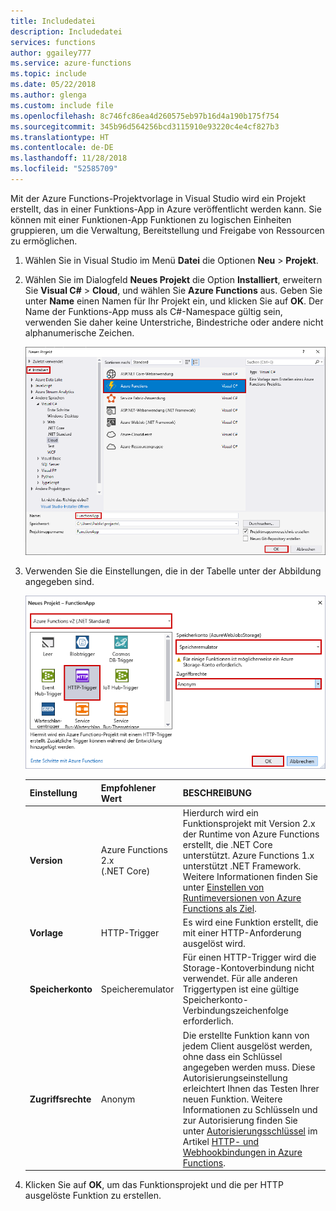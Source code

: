 ```yaml
---
title: Includedatei
description: Includedatei
services: functions
author: ggailey777
ms.service: azure-functions
ms.topic: include
ms.date: 05/22/2018
ms.author: glenga
ms.custom: include file
ms.openlocfilehash: 8c746fc86ea4d260575eb97b16d4a190b175f754
ms.sourcegitcommit: 345b96d564256bcd3115910e93220c4e4cf827b3
ms.translationtype: HT
ms.contentlocale: de-DE
ms.lasthandoff: 11/28/2018
ms.locfileid: "52585709"
---
```

Mit der Azure Functions-Projektvorlage in Visual Studio wird ein Projekt erstellt, das in einer Funktions-App in Azure veröffentlicht werden kann. Sie können mit einer Funktionen-App Funktionen zu logischen Einheiten gruppieren, um die Verwaltung, Bereitstellung und Freigabe von Ressourcen zu ermöglichen.

1. Wählen Sie in Visual Studio im Menü **Datei** die Optionen **Neu** > **Projekt**.

2. Wählen Sie im Dialogfeld **Neues Projekt** die Option **Installiert**, erweitern Sie **Visual C#** > **Cloud**, und wählen Sie **Azure Functions** aus. Geben Sie unter **Name** einen Namen für Ihr Projekt ein, und klicken Sie auf **OK**. Der Name der Funktions-App muss als C#-Namespace gültig sein, verwenden Sie daher keine Unterstriche, Bindestriche oder andere nicht alphanumerische Zeichen.

    ![Dialogfeld „Neues Projekt“ zum Erstellen einer Funktion in Visual Studio](./media/functions-vstools-create/functions-vs-new-project.png)

3. Verwenden Sie die Einstellungen, die in der Tabelle unter der Abbildung angegeben sind.

    ![Dialogfeld „Neue Funktion“ in Visual Studio](./media/functions-vstools-create/functions-vs-new-function.png) 

    | Einstellung      | Empfohlener Wert  | BESCHREIBUNG                      |
    | ------------ |  ------- |----------------------------------------- |
    | **Version** | Azure Functions 2.x <br />(.NET Core) | Hierdurch wird ein Funktionsprojekt mit Version 2.x der Runtime von Azure Functions erstellt, die .NET Core unterstützt. Azure Functions 1.x unterstützt .NET Framework. Weitere Informationen finden Sie unter [Einstellen von Runtimeversionen von Azure Functions als Ziel](../articles/azure-functions/functions-versions.md).   |
    | **Vorlage** | HTTP-Trigger | Es wird eine Funktion erstellt, die mit einer HTTP-Anforderung ausgelöst wird. |
    | **Speicherkonto**  | Speicheremulator | Für einen HTTP-Trigger wird die Storage-Kontoverbindung nicht verwendet. Für alle anderen Triggertypen ist eine gültige Speicherkonto-Verbindungszeichenfolge erforderlich. |
    | **Zugriffsrechte** | Anonym | Die erstellte Funktion kann von jedem Client ausgelöst werden, ohne dass ein Schlüssel angegeben werden muss. Diese Autorisierungseinstellung erleichtert Ihnen das Testen Ihrer neuen Funktion. Weitere Informationen zu Schlüsseln und zur Autorisierung finden Sie unter [Autorisierungsschlüssel](../articles/azure-functions/functions-bindings-http-webhook.md#authorization-keys) im Artikel [HTTP- und Webhookbindungen in Azure Functions](../articles/azure-functions/functions-bindings-http-webhook.md). |
4. Klicken Sie auf **OK**, um das Funktionsprojekt und die per HTTP ausgelöste Funktion zu erstellen.
